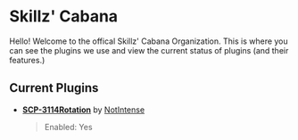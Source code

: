 # Skillz' Cabana
Hello! Welcome to the offical Skillz' Cabana Organization. This is where you can see the plugins we use and view the current status of plugins (and their features.)

## Current Plugins

- [**SCP-3114Rotation**](https://github.com/NotIntense/Scp3114Rotation) by [NotIntense](https://github.com/NotIntense)
  > Enabled: Yes
